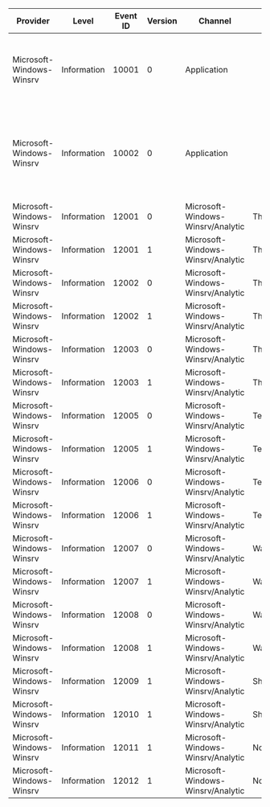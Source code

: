 Provider                  |  Level        |  Event ID  |  Version  |  Channel                            |  Task                        |  Opcode  |  Keyword  |  Message
--------------------------|---------------|------------|-----------|-------------------------------------|------------------------------|----------|-----------|------------------------------------------------------------------------------------
Microsoft-Windows-Winsrv  |  Information  |  10001     |  0        |  Application                        |                              |          |           |  The following application attempted to veto the shutdown: {AppName}.
Microsoft-Windows-Winsrv  |  Information  |  10002     |  0        |  Application                        |                              |          |           |  The following application was terminated because it stopped responding: {AppName}.
Microsoft-Windows-Winsrv  |  Information  |  12001     |  0        |  Microsoft-Windows-Winsrv/Analytic  |  ThreadShutdown              |  Start   |  Perf     |
Microsoft-Windows-Winsrv  |  Information  |  12001     |  1        |  Microsoft-Windows-Winsrv/Analytic  |  ThreadShutdown              |  Start   |  Perf     |
Microsoft-Windows-Winsrv  |  Information  |  12002     |  0        |  Microsoft-Windows-Winsrv/Analytic  |  ThreadShutdown              |  Stop    |  Perf     |
Microsoft-Windows-Winsrv  |  Information  |  12002     |  1        |  Microsoft-Windows-Winsrv/Analytic  |  ThreadShutdown              |  Stop    |  Perf     |
Microsoft-Windows-Winsrv  |  Information  |  12003     |  0        |  Microsoft-Windows-Winsrv/Analytic  |  ThreadShutdown_SentMessage  |          |  Perf     |
Microsoft-Windows-Winsrv  |  Information  |  12003     |  1        |  Microsoft-Windows-Winsrv/Analytic  |  ThreadShutdown_SentMessage  |          |  Perf     |
Microsoft-Windows-Winsrv  |  Information  |  12005     |  0        |  Microsoft-Windows-Winsrv/Analytic  |  TerminateProcess            |  Start   |  Perf     |
Microsoft-Windows-Winsrv  |  Information  |  12005     |  1        |  Microsoft-Windows-Winsrv/Analytic  |  TerminateProcess            |  Start   |  Perf     |
Microsoft-Windows-Winsrv  |  Information  |  12006     |  0        |  Microsoft-Windows-Winsrv/Analytic  |  TerminateProcess            |  Stop    |  Perf     |
Microsoft-Windows-Winsrv  |  Information  |  12006     |  1        |  Microsoft-Windows-Winsrv/Analytic  |  TerminateProcess            |  Stop    |  Perf     |
Microsoft-Windows-Winsrv  |  Information  |  12007     |  0        |  Microsoft-Windows-Winsrv/Analytic  |  WaitForProcess              |  Start   |  Perf     |
Microsoft-Windows-Winsrv  |  Information  |  12007     |  1        |  Microsoft-Windows-Winsrv/Analytic  |  WaitForProcess              |  Start   |  Perf     |
Microsoft-Windows-Winsrv  |  Information  |  12008     |  0        |  Microsoft-Windows-Winsrv/Analytic  |  WaitForProcess              |  Stop    |  Perf     |
Microsoft-Windows-Winsrv  |  Information  |  12008     |  1        |  Microsoft-Windows-Winsrv/Analytic  |  WaitForProcess              |  Stop    |  Perf     |
Microsoft-Windows-Winsrv  |  Information  |  12009     |  1        |  Microsoft-Windows-Winsrv/Analytic  |  ShutdownProcess             |  Start   |  Perf     |
Microsoft-Windows-Winsrv  |  Information  |  12010     |  1        |  Microsoft-Windows-Winsrv/Analytic  |  ShutdownProcess             |  Stop    |  Perf     |
Microsoft-Windows-Winsrv  |  Information  |  12011     |  1        |  Microsoft-Windows-Winsrv/Analytic  |  NotificationEvent           |  Start   |  Perf     |
Microsoft-Windows-Winsrv  |  Information  |  12012     |  1        |  Microsoft-Windows-Winsrv/Analytic  |  NotificationEvent           |  Stop    |  Perf     |